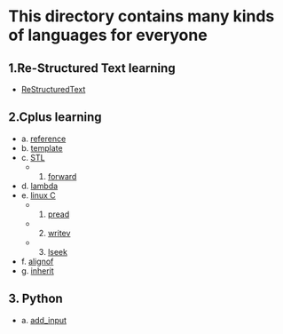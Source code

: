 # This directory contains many kinds of languages for everyone
## 1.Re-Structured Text learning
- [ReStructuredText](./ReStructuredText.rst)
## 2.Cplus learning
- a. [reference](./C_plus/reference/)
- b. [template](./C_plus/template/)
- c. [STL](./C_plus/STL/)
  - 1. [forward](./C_plus/STL/forward/)
- d. [lambda](./C_plus/lambda/)
- e. [linux C](./C_plus/linux_c/)
  - 1. [pread](./C_plus/linux_c/pread/)
  - 2. [writev](./C_plus/linux_c/writev/)
  - 3. [lseek](./C_plus/linux_c/lseek/)
- f. [alignof](./C_plus/alignof/)
- g. [inherit](./C_plus/inherit/)
## 3. Python
- a. [add_input](./python/add_input.py)

